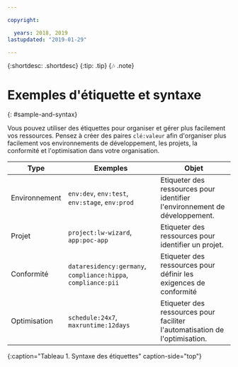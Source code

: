 ```yaml
---

copyright:

  years: 2018, 2019
lastupdated: "2019-01-29"

---
```


{:shortdesc: .shortdesc}
{:tip: .tip}
{:notes: .note}


# Exemples d'étiquette et syntaxe
{: #sample-and-syntax}

Vous pouvez utiliser des étiquettes pour organiser et gérer plus facilement vos ressources. Pensez à créer des paires `clé:valeur` afin d'organiser plus facilement vos environnements de développement, les projets, la conformité et l'optimisation dans votre organisation.

| Type | Exemples | Objet |
|------|----------|---------|
| Environnement | `env:dev`, `env:test`, `env:stage`, `env:prod` | Etiqueter des ressources pour identifier l'environnement de développement.|
| Projet | `project:lw-wizard`, `app:poc-app` | Etiqueter des ressources pour identifier un projet. |
| Conformité | `dataresidency:germany`, `compliance:hippa`, `compliance:pii` | Etiqueter des ressources pour définir les exigences de conformité |
| Optimisation | `schedule:24x7`, `maxruntime:12days` | Etiqueter des ressources pour faciliter l'automatisation de l'optimisation. |
{:caption="Tableau 1. Syntaxe des étiquettes" caption-side="top"}
